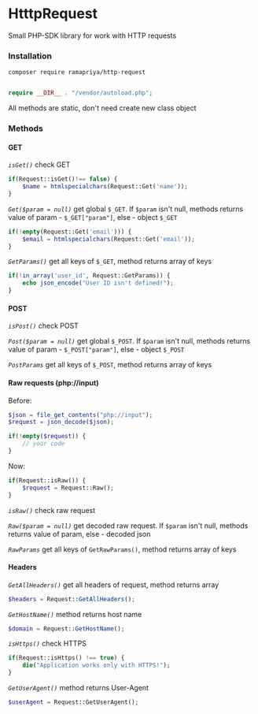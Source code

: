 # HtttpRequest

Small PHP-SDK library for work with HTTP requests

### Installation

`composer require ramapriya/http-request`

```php

require __DIR__ . "/vendor/autoload.php";

```

All methods are static, don't need create new class object

### Methods

#### GET

*`isGet()`* check GET

```php
if(Request::isGet()!== false) {
    $name = htmlspecialchars(Request::Get('name'));
}
```

*`Get($param = null)`* get global `$_GET`. If `$param` isn't null, methods returns value of param - `$_GET["param"]`, else - object `$_GET`

```php
if(!empty(Request::Get('email'))) {
    $email = htmlspecialchars(Request::Get('email'));
}
```

*`GetParams()`* get all keys of `$_GET`, method returns array of keys

```php
if(!in_array('user_id', Request::GetParams)) {
    echo json_encode("User ID isn't defined!");
}
```

#### POST

*`isPost()`* check POST

*`Post($param = null)`* get global `$_POST`. If `$param` isn't null, methods returns value of param - `$_POST["param"]`, else - object `$_POST`

*`PostParams`* get all keys of `$_POST`, method returns array of keys

#### Raw requests (php://input)

Before:

```php
$json = file_get_contents("php://input");
$request = json_decode($json);

if(!empty($request)) {
    // your code
}
```

Now:

```php
if(Request::isRaw()) {
    $request = Request::Raw();
}
```

*`isRaw()`* check raw request

*`Raw($param = null)`* get decoded raw request. If `$param` isn't null, methods returns value of param, else - decoded json

*`RawParams`* get all keys of `GetRawParams()`, method returns array of keys

#### Headers

*`GetAllHeaders()`* get all headers of request, method returns array

```php
$headers = Request::GetAllHeaders();
```

*`GetHostName()`* method returns host name

```php
$domain = Request::GetHostName();
```

*`isHttps()`* check HTTPS

```php
if(Request::isHttps() !== true) {
    die("Application works only with HTTPS!");
}
```

*`GetUserAgent()`* method returns User-Agent

```php
$userAgent = Request::GetUserAgent();
```
